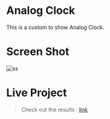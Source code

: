 # Analog Clock

This is a custom to show Analog Clock.

# Screen Shot

![ss](https://user-images.githubusercontent.com/89542129/147584329-4785ce4d-924b-4c08-a0f8-4f163dbba5be.png)

# Live Project

> Check out the results : [link](http://www.google.fr/ "Link")
